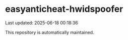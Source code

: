 # easyanticheat-hwidspoofer

Last updated: 2025-06-18 00:18:36

This repository is automatically maintained.

